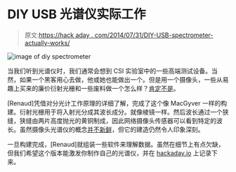 # DIY USB 光谱仪实际工作

> 原文:[https://hack aday . com/2014/07/31/DIY-USB-spectrometer-actually-works/](https://hackaday.com/2014/07/31/diy-usb-spectrometer-actually-works/)

![image of diy spectrometer](../Images/8d5e98f91aef275555c1fe7e37d2f140.png)

当我们听到光谱仪时，我们通常会想到 CSI 实验室中的一些高端测试设备。当然，如果一个黑客用心去做，他或她也能做出一个。但是用一个摄像头，一些从易趣上买来的廉价衍射光栅和一些废料做一个怎么样？[肯定不是](http://renaud.schleck.free.fr/spectrometre.php)。

[Renaud]凭借对分光计工作原理的详细了解，完成了这个像 MacGyver 一样的构建。衍射光栅用于将入射光分成其波长成分。就像棱镜一样。然后波长通过一个狭缝，狭缝由两片高度抛光的黄铜制成，因此网络摄像头传感器可以看到特定的波长。虽然摄像头光谱仪的概念[并不新鲜](http://hackaday.com/2012/08/27/turning-a-webcam-into-a-spectrometer/)，但它的建造仍然令人印象深刻。

一旦构建完成，[Renaud]就组装一些软件来理解数据。虽然在细节上有点欠缺，但我们希望这个版本能激发你制作自己的光谱仪，并在 [hackaday.io](http://www.hackaday.io) 上记录下来。